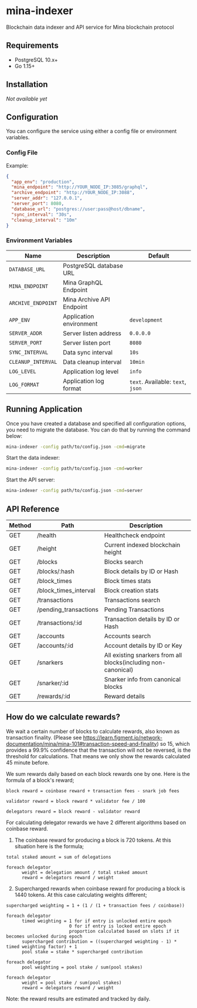 # mina-indexer

Blockchain data indexer and API service for Mina blockchain protocol

## Requirements

- PostgreSQL 10.x+
- Go 1.15+

## Installation

*Not available yet*

## Configuration

You can configure the service using either a config file or environment variables.

### Config File

Example:

```json
{
  "app_env": "production",
  "mina_endpoint": "http://YOUR_NODE_IP:3085/graphql",
  "archive_endpoint": "http://YOUR_NODE_IP:3088",
  "server_addr": "127.0.0.1",
  "server_port": 8080,
  "database_url": "postgres://user:pass@host/dbname",
  "sync_interval": "30s",
  "cleanup_interval": "10m"
}
```

### Environment Variables

| Name               | Description             | Default
|--------------------|-------------------------|-------------------
| `DATABASE_URL`     | PostgreSQL database URL
| `MINA_ENDPOINT`    | Mina GraphQL Endpoint
| `ARCHIVE_ENDPOINT` | Mina Archive API Endpoint
| `APP_ENV`          | Application environment | `development`
| `SERVER_ADDR`      | Server listen address   | `0.0.0.0`
| `SERVER_PORT`      | Server listen port      | `8080`
| `SYNC_INTERVAL`    | Data sync interval      | `10s`
| `CLEANUP_INTERVAL` | Data cleanup interval   | `10min`
| `LOG_LEVEL`        | Application log level   | `info`
| `LOG_FORMAT`       | Application log format  | `text`. Available: `text`, `json`

## Running Application

Once you have created a database and specified all configuration options, you
need to migrate the database. You can do that by running the command below:

```bash
mina-indexer -config path/to/config.json -cmd=migrate
```

Start the data indexer:

```bash
mina-indexer -config path/to/config.json -cmd=worker
```

Start the API server:

```bash
mina-indexer -config path/to/config.json -cmd=server
```

## API Reference

| Method | Path                            | Description
|--------|---------------------------------|------------------------------------
| GET    | /health                         | Healthcheck endpoint
| GET    | /height                         | Current indexed blockchain height
| GET    | /blocks                         | Blocks search
| GET    | /blocks/:hash                   | Block details by ID or Hash
| GET    | /block_times                    | Block times stats
| GET    | /block_times_interval           | Block creation stats
| GET    | /transactions                   | Transactions search
| GET    | /pending_transactions           | Pending Transactions
| GET    | /transactions/:id               | Transaction details by ID or Hash
| GET    | /accounts                       | Accounts search
| GET    | /accounts/:id                   | Account details by ID or Key
| GET    | /snarkers                       | All existing snarkers from all blocks(including non-canonical)
| GET    | /snarker/:id                    | Snarker info from canonical blocks
| GET    | /rewards/:id                    | Reward details

## How do we calculate rewards?
We wait a certain number of blocks to calculate rewards, also known as transaction finality.
(Please see https://learn.figment.io/network-documentation/mina/mina-101#transaction-speed-and-finality) so 15, which provides a 99.9% confidence that the transaction will not be reversed, is the threshold for calculations. That means we only show the rewards calculated 45 minute before.

We sum rewards daily based on each block rewards one by one. Here is the formula of a block's reward;

```
block reward = coinbase reward + transaction fees - snark job fees

validator reward = block reward * validator fee / 100

delegators reward = block reward - validator reward
```
For calculating delegator rewards we have 2 different algorithms based on coinbase reward.

1. The coinbase reward for producing a block is 720 tokens. At this situation here is the formula;
```
total staked amount = sum of delegations

foreach delegator 
      weight = delegation amount / total staked amount
      reward = delegators reward / weight
```
2. Supercharged rewards when coinbase reward for producing a block is 1440 tokens. At this case calculating weights different;
```
supercharged weighting = 1 + (1 / (1 + transaction fees / coinbase))

foreach delegator
      timed weighting = 1 for if entry is unlocked entire epoch
                        0 for if entry is locked entire epoch 
                        proportion calculated based on slots if it becomes unlocked during epoch
      supercharged contribution = ((supercharged weighting - 1) * timed weighting factor) + 1
      pool stake = stake * supercharged contribution

foreach delegator
      pool weighting = pool stake / sum(pool stakes)

foreach delegator 
      weight = pool stake / sum(pool stakes)
      reward = delegators reward / weight
```
Note: the reward results are estimated and tracked by daily.